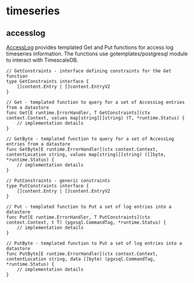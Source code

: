 # timeseries


## accesslog

[AccessLog][timeseriespkg] provides templated Get and Put functions for access log timeseries information. The functions use gotemplates/postgresql module
to interact with TimescaleDB.

~~~
// GetConstraints - interface defining constraints for the Get function
type GetConstraints interface {
	[]content.Entry | []content.EntryV2
}

// Get - templated function to query for a set of AccessLog entries from a datastore
func Get[E runtime.ErrorHandler, T GetConstraints](ctx context.Context, values map[string][]string) (T, *runtime.Status) {
    // implementation details
}

// GetByte - templated function to query for a set of AccessLog entries from a datastore
func GetByte[E runtime.ErrorHandler](ctx context.Context, contentLocation string, values map[string][]string) ([]byte, *runtime.Status) {
    // implementation details
}

// PutConstraints - generic constraints
type PutConstraints interface {
	[]content.Entry | []content.EntryV2
}

// Put - templated function to Put a set of log entries into a datastore
func Put[E runtime.ErrorHandler, T PutConstraints](ctx context.Context, t T) (pgxsql.CommandTag, *runtime.Status) {
    // implementation details
}

// PutByte - templated function to Put a set of log entries into a datastore
func PutByte[E runtime.ErrorHandler](ctx context.Context, contentLocation string, data []byte) (pgxsql.CommandTag, *runtime.Status) {
    // implementation details
}

~~~

[timeseriespkg]: <https://pkg.go.dev/github.com/gotemplates/timeseries/accesslog>
